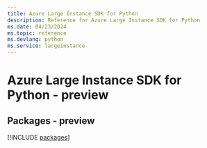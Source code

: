 ```yaml
---
title: Azure Large Instance SDK for Python
description: Reference for Azure Large Instance SDK for Python
ms.date: 04/23/2024
ms.topic: reference
ms.devlang: python
ms.service: largeinstance
---
```

# Azure Large Instance SDK for Python - preview
## Packages - preview
[!INCLUDE [packages](large-instance-index.md)]